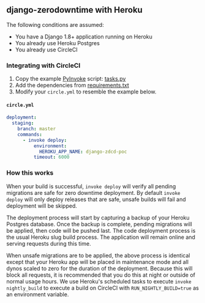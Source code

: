 ## django-zerodowntime with Heroku
The following conditions are assumed:

* You have a Django 1.8+ application running on Heroku
* You already use Heroku Postgres
* You already use CircleCI

### Integrating with CircleCI

1. Copy the example [PyInvoke](http://www.pyinvoke.org/) script: [tasks.py](./tasks.py)
2. Add the dependencies from [requirements.txt](./requirements.txt)
3. Modify your `circle.yml` to resemble the example below. 

#### `circle.yml`

```yaml
deployment:
  staging:
    branch: master
    commands:
      - invoke deploy:
          environment:
            HEROKU_APP_NAME: django-zdcd-poc
          timeout: 6000
```

### How this works

When your build is successful, `invoke deploy` will verify all pending migrations are safe for zero downtime deployment.  By default `invoke deploy` will only deploy releases that are safe, unsafe builds will fail and deployment will be skipped.  

The deployment process will start by capturing a backup of your Heroku Postgres database.  Once the backup is complete, pending migrations will be applied, then code will be pushed last.  The code deployment process is the usual Heroku slug build process.  The application will remain online and serving requests during this time.

When unsafe migrations are to be applied, the above process is identical except that your Heroku app will be placed in maintenance mode and all dynos scaled to zero for the duration of the deployment.  Because this will block all requests, it is recommended that you do this at night or outside of normal usage hours.  We use Heroku's scheduled tasks to execute `invoke nightly_build` to execute a build on CircleCI with `RUN_NIGHTLY_BUILD=true` as an environment variable.
